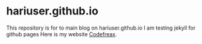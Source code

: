 hariuser.github.io
==================
This repository is for to main blog on hariuser.github.io
I am testing jekyll for github pages
Here is my website <a href='www.codefreax.net'>Codefreax</a>.

